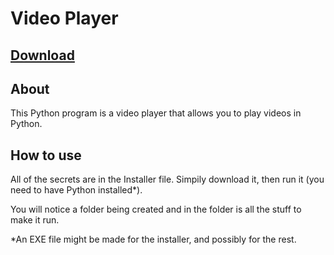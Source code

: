 # Video Player

## [Download](https://AngusAU293.github.io/Python-Stuff/Video%20Player/Installer.py)

## About
This Python program is a video player that allows you to play videos in Python.

## How to use
All of the secrets are in the Installer file.
Simpily download it, then run it (you need to have Python installed*).

You will notice a folder being created and in the folder is all the stuff to make it run.

*An EXE file might be made for the installer, and possibly for the rest.

